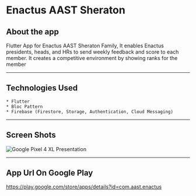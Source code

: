 # Enactus AAST Sheraton

## About the app
   Flutter App for Enactus AAST Sheraton Family, It enables Enactus presidents, heads, and HRs to send weekly feedback and score to each member. It creates a
   competitive environment by showing ranks for the member
***

## Technologies Used
    * Flutter
    * Bloc Pattern
    * Firebase (Firestore, Storage, Authentication, Cloud Messaging)
***

## Screen Shots
![Google Pixel 4 XL Presentation](https://github.com/MinaAashraf/Enactus-App/assets/48159614/d43f2ba0-0b89-4690-97ce-9e3454690c9c)




***

## App Url On Google Play
https://play.google.com/store/apps/details?id=com.aast.enactus
